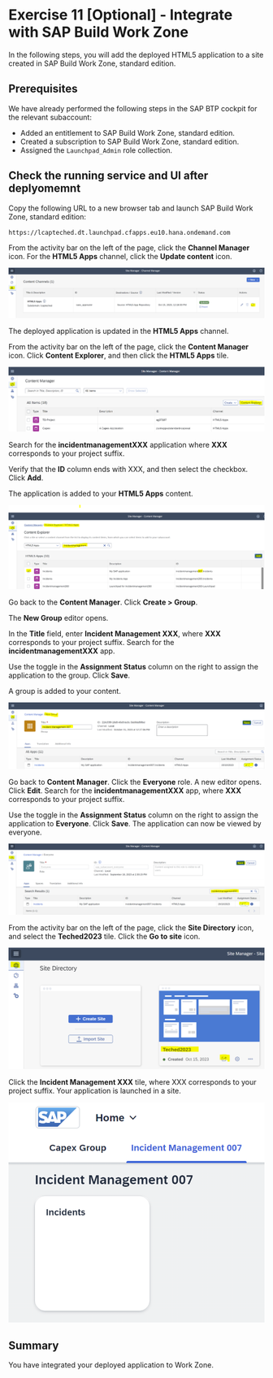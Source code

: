 # Exercise 11 [Optional] - Integrate with SAP Build Work Zone

In the following steps, you will add the deployed HTML5 application to a site created in SAP Build Work Zone, standard edition.

## Prerequisites

We have already performed the following steps in the SAP BTP cockpit for the relevant subaccount:
- Added an entitlement to SAP Build Work Zone, standard edition.
- Created a subscription to SAP Build Work Zone, standard edition.
- Assigned the `Launchpad_Admin` role collection.

  
## Check the running service and UI after deplyomemnt

Copy the following URL to a new browser tab and launch SAP Build Work Zone, standard edition:

```
https://lcapteched.dt.launchpad.cfapps.eu10.hana.ondemand.com
```

From the activity bar on the left of the page, click the **Channel Manager** icon.
For the **HTML5 Apps** channel, click the **Update content** icon.

![](/exercises/Ex11/images/updatecontent.png)

The deployed application is updated in the **HTML5 Apps** channel.

From the activity bar on the left of the page, click the **Content Manager** icon.
Click **Content Explorer**, and then click the **HTML5 Apps** tile.

![](/exercises/Ex11/images/contentexplorer.png)

Search for the **incidentmanagementXXX** application where **XXX** corresponds to your project suffix.

Verify that the **ID** column ends with XXX, and then select the checkbox.
Click **Add**.

The application is added to your **HTML5 Apps** content.

![](/exercises/Ex11/images/addhtmlapp.png)

Go back to the **Content Manager**.
Click **Create > Group**.

The **New Group** editor opens.

In the **Title** field, enter **Incident Management XXX**, where **XXX** corresponds to your project suffix.
Search for the **incidentmanagementXXX** app.

Use the toggle in the **Assignment Status** column on the right to assign the application to the group.
Click **Save**.

A group is added to your content.

![](/exercises/Ex11/images/addgroup.png)

Go back to **Content Manager**.
Click the **Everyone** role.
A new editor opens.
Click **Edit**.
Search for the **incidentmanagementXXX** app, where **XXX** corresponds to your project suffix.

Use the toggle in the **Assignment Status** column on the right to assign the application to **Everyone**.
Click **Save**.
The application can now be viewed by everyone.

![](/exercises/Ex11/images/everyone.png)

From the activity bar on the left of the page, click the **Site Directory** icon, and select the **Teched2023** tile.
Click the **Go to site** icon. 

![](/exercises/Ex11/images/site.png)

Click the **Incident Management XXX** tile, where XXX corresponds to your project suffix.
Your application is launched in a site.

![](/exercises/Ex11/images/appinsite.png)

## Summary

You have integrated your deployed application to Work Zone.
